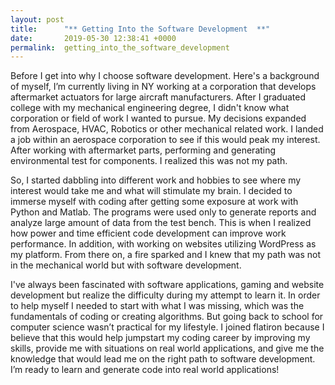 ```yaml
---
layout: post
title:      "** Getting Into the Software Development  **"
date:       2019-05-30 12:38:41 +0000
permalink:  getting_into_the_software_development
---
```



Before I get into why I choose software development. Here's a background of myself, I’m currently living in NY working at a corporation that develops aftermarket actuators for large aircraft manufacturers. After I graduated college with my mechanical engineering degree, I didn't know what corporation or field of work I wanted to pursue. My decisions expanded from Aerospace, HVAC, Robotics or other mechanical related work.  I landed a job within an aerospace corporation to see if this would peak my interest.  After working with aftermarket parts, performing and generating environmental test for components. I realized this was not my path. 

So, I started dabbling into different work and hobbies to see where my interest would take me and what will stimulate my brain. I decided to immerse myself with coding after getting some exposure at work with Python and Matlab. The programs were used only to generate reports and analyze large amount of data from the test bench. This is when I realized how power and time efficient code development can improve work performance. In addition, with working on websites utilizing WordPress as my platform.  From there on, a fire sparked and I knew that my path was not in the mechanical world but with software development. 

I've always been fascinated with software applications, gaming and website development but realize the difficulty during my attempt to learn it. In order to help myself I needed to start with what I was missing, which was the fundamentals of coding or creating algorithms. But going back to school for computer science wasn’t practical for my lifestyle. I joined flatiron because I believe that this would help jumpstart my coding career by improving my skills, provide me with situations on real world applications, and give me the knowledge that would lead me on the right path to software development.  I’m ready to learn and generate code into real world applications!  

